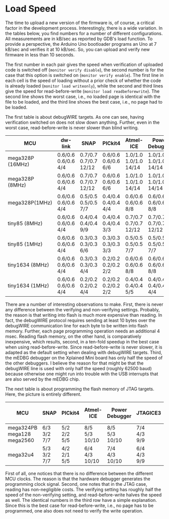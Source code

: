 # Load Speed

The time to upload a new version of the firmware is, of course, a critical factor in the development process. Interestingly, there is a wide variation. In the tables below, you find numbers for a number of different configurations. All measurements are in kB/sec as reported by GDB's load function. To provide a perspective, the Arduino Uno bootloader programs an Uno at 7 kB/sec and verifies it at 10 kB/sec. So, you can upload and verify new firmware in less than 10 seconds.

The first number in each pair gives the speed when verification of uploaded code is switched off (`monitor verify disable`), the second number is for the case that this option is switched on (`monitor verify enable`). The first line in each cell is the speed of loading without a prior check of whether the code is already loaded (`monitor load writeonly`), while the second and third lines give the speed for read-before-write (`monitor load readbeforewrite`). The second line shows the worst case, i.e., no loaded page is identical with the file to be loaded, and the third line shows the best case, i.e., no page had to be loaded.

The first table is about debugWIRE targets.  As one can see, having verification switched on does not slow down anything. Further, even in the worst case, read-before-write is never slower than blind writing.

| MCU              | dw-link                   | SNAP                        | PICkit4                   | Atmel-ICE                   | Power Debugger              | JTAG-ICE3                   | XPLAINED Mini 328P        |
| ---------------- | ------------------------- | --------------------------- | ------------------------- | --------------------------- | --------------------------- | --------------------------- | ------------------------- |
| mega328P (16MHz) | 0.6/0.6<br>0.6/0.6<br>4/4 | 0.7/0.7<br>0.7/0.7<br>12/12 | 0.6/0.6<br>0.6/0.6<br>6/6 | 1.0/1.0<br>1.0/1.0<br>14/14 | 1.0/1.0<br>1.0/1.0<br>14/14 | 0.7/0.7<br>0.7/0.7<br>13/13 | 0.3/0.3<br>0.3/0.3<br>3/3 |
| mega328P (8MHz)  | 0.6/0.6<br>0.6/0.6<br>4/4 | 0.7/0.7<br>0.7/0.7<br>12/12 | 0.6/0.6<br>0.6/0.6<br>6/6 | 1.0/1.0<br>1.0/1.0<br>14/14 | 1.0/1.0<br>1.0/1.0<br>14/14 | 0.7/0.7<br>0.7/0.7<br>13/13 |                           |
| mega328P(1MHz)   | 0.6/0.6<br>0.6/0.6<br>4/4 | 0.5/0.5<br>0.5/0.5<br>7/7   | 0.4/0.4<br>0.4/0.4<br>4/4 | 0.6/0.6<br>0.6/0.6<br>8/8   | 0.6/0.6<br>0.6/0.6<br>8/8   | 0.4/0.4<br>0.4/0.4<br>7/7   |                           |
| tiny85 (8MHz)    | 0.6/0.6<br>0.6/0.6<br>4/4 | 0.4/0.4<br>0.4/0.4<br>9/9   | 0.4/0.4<br>0.4/0.4<br>3/3 | 0.7/0.7<br>0.7/0.7<br>12/12 | 0.7/0.7<br>0.7/0.7<br>12/12 | 0.4/0.4<br>0.4/0.4<br>10/10 |                           |
| tiny85 (1MHz)    | 0.6/0.6<br>0.6/0.6<br>4/4 | 0.3/0.3<br>0.3/0.3<br>6/6   | 0.3/0.3<br>0.3/0.3<br>3/3 | 0.5/0.5<br>0.5/0.5<br>7/7   | 0.5/0.5<br>0.5/0.5<br>7/7   | 0.3/0.3<br>0.3/0.3<br>6/6   |                           |
| tiny1634 (8MHz)  | 0.6/0.6<br>0.6/0.6<br>4/4 | 0.3/0.3<br>0.3/0.3<br>4/4   | 0.2/0.2<br>0.2/0.2<br>2/2 | 0.6/0.6<br>0.6/0.6<br>8/8   | 0.6/0.6<br>0.6/0.6<br>8/8   | 0.3/0.3<br>0.3/0.3<br> 7/7  |                           |
| tiny1634 (1MHz)  | 0.6/0.6<br>0.6/0.6<br>4/4 | 0.2/0.2<br>0.2/0.2<br>4/4   | 0.2/0.2<br>0.2/0.2<br>2/2 | 0.4/0.4<br>0.4/0.4<br>5/5   | 0.4/0.4<br>0.4/0.4<br>4/4   | 0.2/0.2<br>0.2/0.2<br>4/4   |                           |

There are a number of interesting observations to make. First, there is never any difference between the verifying and non-verifying settings. Probably, the reason is that writing into flash is much more expensive than reading. In fact, the debugWIRE protocol requires sending at least 10 bytes over the debugWIRE communication line for each byte to be written into flash memory. Further, each page programming operation needs an additional 4 msec. Reading flash memory, on the other hand, is comparatively inexpensive, which results, second, in a ten-fold speedup in the best case when using read-before-write. Since read-before-write is never slower, it is adapted as the default setting when dealing with debugWIRE targets. Third, the mEDBG debugger on the Xplained Mini board has only half the speed of the other debuggers. I believe the reason for that might be that the debugWIRE line is used with only half the speed (roughly 62500 baud) because otherwise one might run into trouble with the USB interrupts that are also served by the mEDBG chip.

The next table is about programming the flash memory of JTAG targets. Here, the picture is entirely different.

| MCU                              | SNAP                | PICkit4           | Atmel-ICE           | Power Debugger      | JTAGICE3          | XPLAINED Pro 324PB  |
| -------------------------------- | ------------------- | ----------------- | ------------------- | ------------------- | ----------------- | ------------------- |
| mega324PB<br>mega128<br>mega2560 | 6/3<br/>3/2<br/>7/7 | 5/2<br>2/2<br>5/5 | 8/5<br>5/3<br>10/10 | 8/5<br>5/3<br>10/10 | 7/4<br>4/3<br>9/9 | 8/5<br>5/3<br>10/10 |
| mega32u4                         | 5/3<br>3/2<br>7/7   | 4/2<br>2/1<br>5/5 | 6/4<br>4/3<br>10/10 | 7/4<br>4/3<br>10/10 | 6/4<br>4/3<br>9/9 |                     |

First of all, one notices that there is no difference between the different MCU clocks. The reason is that the hardware debugger generates the programming clock signal. Second, one notes that in the JTAG case, reading has non-negligible costs. The verifying setting has roughly half the speed of the non-verifying setting, and read-before-write halves the speed as well. The identical numbers in the third row have a simple explanation. Since this is the best case for read-before-write, i.e., no page has to be programmed, one also does not need to verify the write operation.

